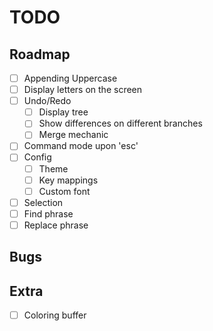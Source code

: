 # TODO

## Roadmap
- [ ] Appending Uppercase
- [ ] Display letters on the screen
- [ ] Undo/Redo 
    - [ ] Display tree
    - [ ] Show differences on different branches
    - [ ] Merge mechanic
- [ ] Command mode upon 'esc'
- [ ] Config 
    - [ ] Theme
    - [ ] Key mappings
    - [ ] Custom font
- [ ] Selection 
- [ ] Find phrase
- [ ] Replace phrase

## Bugs

## Extra
- [ ] Coloring buffer

